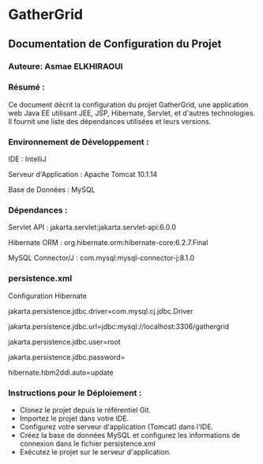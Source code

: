 # GatherGrid

## Documentation de Configuration du Projet

### Auteure: Asmae ELKHIRAOUI


### Résumé :

Ce document décrit la configuration du projet GatherGrid, une application web Java EE utilisant JEE, JSP, Hibernate, Servlet, et d'autres technologies. Il fournit une liste des dépendances utilisées et leurs versions.


### Environnement de Développement :

IDE : IntelliJ

Serveur d'Application : Apache Tomcat 10.1.14

Base de Données : MySQL


### Dépendances :

Servlet API : jakarta.servlet:jakarta.servlet-api:6.0.0

Hibernate ORM : org.hibernate.orm:hibernate-core:6.2.7.Final

MySQL Connector/J : com.mysql:mysql-connector-j:8.1.0


### persistence.xml

Configuration Hibernate

jakarta.persistence.jdbc.driver=com.mysql.cj.jdbc.Driver

jakarta.persistence.jdbc.url=jdbc:mysql://localhost:3306/gathergrid

jakarta.persistence.jdbc.user=root

jakarta.persistence.jdbc.password=

hibernate.hbm2ddl.auto=update


### Instructions pour le Déploiement :

 * Clonez le projet depuis le référentiel Git.
 * Importez le projet dans votre IDE.
 * Configurez votre serveur d'application (Tomcat) dans l'IDE.
 * Créez la base de données MySQL et configurez les informations de connexion dans le fichier persistence.xml
 * Exécutez le projet sur le serveur d'application.